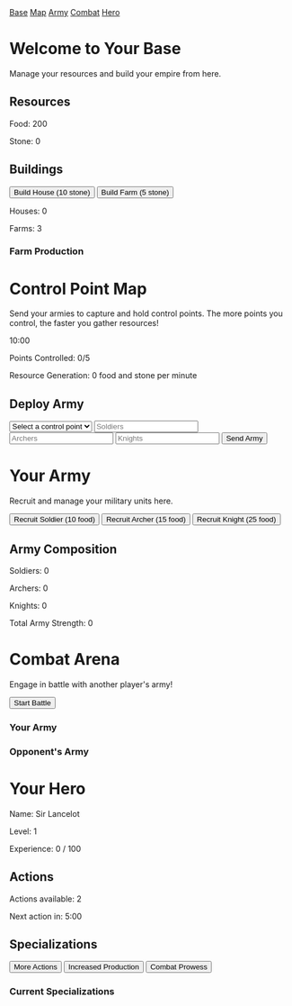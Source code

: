 <html><head>
  <title>Empire Conquest: Strategy Game</title>
  <link rel="stylesheet" href="styles.css">
</head>
<body>
<div id="navbar">
  <a href="#base" class="nav-link active" onclick="changePage('base')">Base</a>
  <a href="#map" class="nav-link" onclick="changePage('map')">Map</a>
  <a href="#army" class="nav-link" onclick="changePage('army')">Army</a>
  <a href="#combat" class="nav-link" onclick="changePage('combat')">Combat</a>
  <a href="#hero" class="nav-link" onclick="changePage('hero')">Hero</a>
</div>

<div id="base" class="page" style="display:block;">
  <h1>Welcome to Your Base</h1>
  <p>Manage your resources and build your empire from here.</p>
  <h2>Resources</h2>
  <p>Food: <span id="food-count">200</span></p>
  <p>Stone: <span id="stone-count">0</span></p>
  <h2>Buildings</h2>
  <button class="building-button" onclick="buildStructure('house')">Build House (10 stone)</button>
  <button class="building-button" onclick="buildStructure('farm')">Build Farm (5 stone)</button>
  <p>Houses: <span id="house-count">0</span></p>
  <p>Farms: <span id="farm-count">3</span></p>
  <div id="farm-production">
    <h3>Farm Production</h3>
    <div class="progress-bar">
      <div id="farm-progress" class="progress"></div>
    </div>
  </div>
</div>

<div id="map" class="page">
  <h1>Control Point Map</h1>
  <p>Send your armies to capture and hold control points. The more points you control, the faster you gather resources!</p>
  <div id="map-container">
    <div id="timer">10:00</div>
    <div id="control-points"></div>
  </div>
  <div id="control-status">
    <p>Points Controlled: <span id="points-controlled">0</span>/5</p>
    <p>Resource Generation: <span id="resource-generation">0</span> food and stone per minute</p>
  </div>
  <div id="army-deployment">
    <h2>Deploy Army</h2>
    <select id="control-point-select">
      <option value="">Select a control point</option>
    </select>
    <input type="number" id="soldiers-to-send" placeholder="Soldiers" min="0">
    <input type="number" id="archers-to-send" placeholder="Archers" min="0">
    <input type="number" id="knights-to-send" placeholder="Knights" min="0">
    <button onclick="sendArmy()">Send Army</button>
  </div>
</div>

<div id="army" class="page">
  <h1>Your Army</h1>
  <p>Recruit and manage your military units here.</p>
  <button class="unit-button" onclick="recruitUnit('soldier')">Recruit Soldier (10 food)</button>
  <button class="unit-button" onclick="recruitUnit('archer')">Recruit Archer (15 food)</button>
  <button class="unit-button" onclick="recruitUnit('knight')">Recruit Knight (25 food)</button>
  <h2>Army Composition</h2>
  <p>Soldiers: <span id="soldier-count">0</span></p>
  <p>Archers: <span id="archer-count">0</span></p>
  <p>Knights: <span id="knight-count">0</span></p>
  <p>Total Army Strength: <span id="army-strength">0</span></p>
</div>

<div id="combat" class="page">
  <h1>Combat Arena</h1>
  <p>Engage in battle with another player's army!</p>
  <button onclick="initiateBattle()">Start Battle</button>
  <div id="battlefield">
    <div class="army-container" id="player-army">
      <h3>Your Army</h3>
    </div>
    <div class="army-container" id="opponent-army">
      <h3>Opponent's Army</h3>
    </div>
  </div>
  <div id="battle-log"></div>
</div>

<div id="hero" class="page">
  <h1>Your Hero</h1>
  <p>Name: <span id="hero-name">Sir Lancelot</span></p>
  <p>Level: <span id="hero-level">1</span></p>
  <p>Experience: <span id="hero-exp">0</span> / <span id="hero-exp-next">100</span></p>
  <div class="progress-bar">
    <div id="hero-exp-bar" class="progress"></div>
  </div>
  <h2>Actions</h2>
  <p>Actions available: <span id="hero-actions">2</span></p>
  <p>Next action in: <span id="hero-action-timer">5:00</span></p>
  <h2>Specializations</h2>
  <div id="hero-specializations">
    <button onclick="addSpecialization('actions')">More Actions</button>
    <button onclick="addSpecialization('production')">Increased Production</button>
    <button onclick="addSpecialization('combat')">Combat Prowess</button>
  </div>
  <h3>Current Specializations</h3>
  <ul id="hero-spec-list"></ul>
</div>

<script src="script.js"></script>
</body></html>
